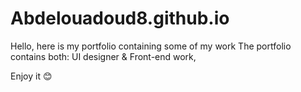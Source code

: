 # Abdelouadoud8.github.io
Hello, here is my portfolio containing some of my work
The portfolio contains both: UI designer & Front-end work,

Enjoy it 😊 

